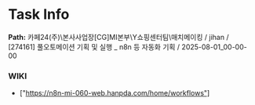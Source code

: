 # Task Info

**Path:** 카페24(주)\본사사업장\[CG]MI본부\Y쇼핑센터팀\매치메이킹 / jihan / [274161] 풀오토메이션 기획 및 실행 _ n8n 등 자동화 기획 / 2025-08-01_00-00-00

### WIKI
- ["https://n8n-mi-060-web.hanpda.com/home/workflows"]

